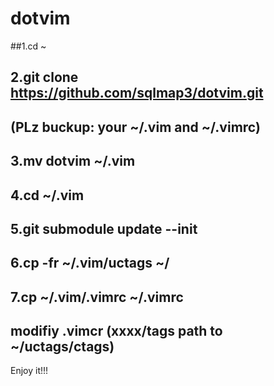 # dotvim
##1.cd ~
 
## 2.git clone https://github.com/sqlmap3/dotvim.git
##  (PLz buckup: your ~/.vim and ~/.vimrc)
## 3.mv dotvim ~/.vim
## 4.cd ~/.vim
## 5.git submodule update --init
## 6.cp -fr  ~/.vim/uctags  ~/
## 7.cp   ~/.vim/.vimrc  ~/.vimrc

## modifiy .vimcr (xxxx/tags path  to ~/uctags/ctags)


Enjoy it!!!
